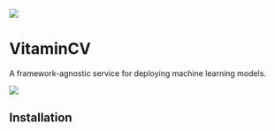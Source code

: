 ![](https://i.imgur.com/EEpn6iv.png)

# VitaminCV

A framework-agnostic service for deploying machine learning models.

![](https://i.imgur.com/XrF3269.png)

## Installation

